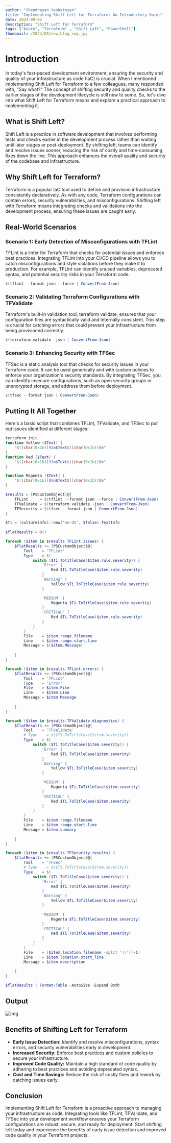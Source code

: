 ```yaml
---
author: "Chendrayan Venkatesan"
title: "Implementing Shift Left for Terraform: An Introductory Guide"
date: 2024-08-05
description: "Shift Left for Terraform"
tags: ["Azure", "Terraform" , "Shift Left", "PowerShell"]
thumbnail: /2024/08/new_blog_img.jpg
---
```


# Introduction

In today's fast-paced development environment, ensuring the security and quality of your infrastructure as code (IaC) is crucial. When I mentioned implementing Shift Left for Terraform to a few colleagues, many responded with, "Say what?" The concept of shifting security and quality checks to the earlier stages of the development lifecycle is still new to some. So, let's dive into what Shift Left for Terraform means and explore a practical approach to implementing it.

## What is Shift Left?

Shift Left is a practice in software development that involves performing tests and checks earlier in the development process rather than waiting until later stages or post-deployment. By shifting left, teams can identify and resolve issues sooner, reducing the risk of costly and time-consuming fixes down the line. This approach enhances the overall quality and security of the codebase and infrastructure.

## Why Shift Left for Terraform?

Terraform is a popular IaC tool used to define and provision infrastructure consistently declaratively. As with any code, Terraform configurations can contain errors, security vulnerabilities, and misconfigurations. Shifting left with Terraform means integrating checks and validations into the development process, ensuring these issues are caught early.

## Real-World Scenarios

### Scenario 1: Early Detection of Misconfigurations with TFLint

TFLint is a linter for Terraform that checks for potential issues and enforces best practices. Integrating TFLint into your CI/CD pipeline allows you to catch misconfigurations and style violations before they make it to production. For example, TFLint can identify unused variables, deprecated syntax, and potential security risks in your Terraform code.

```PowerShell
$(tflint --format json --force | ConvertFrom-Json)
```

### Scenario 2: Validating Terraform Configurations with TFValidate

Terraform's built-in validation tool, terraform validate, ensures that your configuration files are syntactically valid and internally consistent. This step is crucial for catching errors that could prevent your infrastructure from being provisioned correctly. 

```PowerShell
$(terraform validate -json | ConvertFrom-Json)
```

### Scenario 3: Enhancing Security with TFSec

TFSec is a static analysis tool that checks for security issues in your Terraform code. It can be used generically and with custom policies to enforce your organization's security standards. By integrating TFSec, you can identify insecure configurations, such as open security groups or unencrypted storage, and address them before deployment.

```PowerShell
$(tfsec --format json | ConvertFrom-Json)
```

## Putting It All Together
Here's a basic script that combines TFLint, TFValidate, and TFSec to pull out issues identified at different stages:

```PowerShell
terraform init 
function Yellow ($Text) {
    "$([char]0x1b)[93m$Text$([char]0x1b)[0m"
}
function Red ($Text) {
    "$([char]0x1b)[91m$Text$([char]0x1b)[0m"
}

function Magenta ($Text) {
    "$([char]0x1b)[95m$Text$([char]0x1b)[0m"        
}

$results = [PSCustomObject]@{
    TFLint     = $(tflint --format json --force | ConvertFrom-Json)
    TFValidate = $(terraform validate -json | ConvertFrom-Json)
    TFSecurity = $(tfsec --format json | ConvertFrom-Json)
}

$Ti = [cultureinfo]::new('en-US', $false).TextInfo
    
$flatResults = @()

foreach ($item in $results.TFLint.issues) {
    $flatResults += [PSCustomObject]@{
        Tool    = 'TFLint'
        Type    = $(
            switch ($Ti.ToTitleCase($item.rule.severity)) {
                'Error' {
                    Red $Ti.ToTitleCase($item.rule.severity)
                }
                'Warning' {
                    Yellow $Ti.ToTitleCase($item.rule.severity)
                }

                'MEDIUM' {
                    Magenta $Ti.ToTitleCase($item.rule.severity)
                }
                'CRITICAL' {
                    Red $Ti.ToTitleCase($item.rule.severity)
                }
            }
        )
        File    = $item.range.filename
        Line    = $item.range.start.line
        Message = $($item.Message)
           
    }
}

foreach ($item in $results.TFLint.errors) {
    $flatResults += [PSCustomObject]@{
        Tool    = 'TFLint'
        Type    = 'Error'
        File    = $item.File
        Line    = $item.Line
        Message = $item.Message
           
    }
}

foreach ($item in $results.TFValidate.diagnostics) {
    $flatResults += [PSCustomObject]@{
        Tool    = 'TFValidate'
        # Type    = $($Ti.ToTitleCase($item.severity))
        Type    = $(
            switch ($Ti.ToTitleCase($item.severity)) {
                'Error' {
                    Red $Ti.ToTitleCase($item.severity)
                }
                'Warning' {
                    Yellow $Ti.ToTitleCase($item.severity)
                }

                'MEDIUM' {
                    Magenta $Ti.ToTitleCase($item.severity)
                }
                'CRITICAL' {
                    Red $Ti.ToTitleCase($item.severity)
                }
            }
        )
        File    = $item.range.filename
        Line    = $item.range.start.line
        Message = $item.summary
            
    }
}

foreach ($item in $results.TFSecurity.results) {
    $flatResults += [PSCustomObject]@{
        Tool    = 'TFSec'
        # Type    = $($Ti.ToTitleCase($item.severity))
        Type    = $(
            switch ($Ti.ToTitleCase($item.severity)) {
                'Error' {
                    Red $Ti.ToTitleCase($item.severity)
                }
                'Warning' {
                    Yellow $Ti.ToTitleCase($item.severity)
                }

                'MEDIUM' {
                    Magenta $Ti.ToTitleCase($item.severity) 
                }
                'CRITICAL' {
                    Red $Ti.ToTitleCase($item.severity)
                }
            }
        )
        File    = ($item.location.filename -split '\\')[-1]
        Line    = $item.location.start_line
        Message = $item.description
           
    }
}

$flatResults | Format-Table -AutoSize -Expand Both

```

## Output 

![img](/2024/08/shift-left.png)

## Benefits of Shifting Left for Terraform

- **Early Issue Detection:** Identify and resolve misconfigurations, syntax errors, and security vulnerabilities early in development.  
- **Increased Security:** Enforce best practices and custom policies to secure your infrastructure.  
- **Improved Code Quality:** Maintain a high standard of code quality by adhering to best practices and avoiding deprecated syntax.  
- **Cost and Time Savings:** Reduce the risk of costly fixes and rework by catching issues early.  

## Conclusion

Implementing Shift Left for Terraform is a proactive approach to managing your infrastructure as code. Integrating tools like TFLint, TFValidate, and TFSec into your development workflow ensures your Terraform configurations are robust, secure, and ready for deployment. Start shifting left today and experience the benefits of early issue detection and improved code quality in your Terraform projects.
